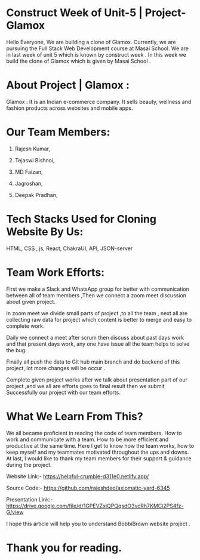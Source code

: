 # Construct Week of Unit-5 | Project-Glamox

Hello Everyone, We are building a clone of Glamox. Currently, we are pursuing the Full Stack Web Development course at Masai School. We are in last week of unit 5 
which is known by construct week . In this week we build the clone of Glamox which is given by Masai School .

# About Project | Glamox :

Glamox : It is an Indian e-commerce company. It sells beauty, wellness and fashion products across websites and mobile apps.

# Our Team Members:

1. Rajesh Kumar, 

2. Tejaswi Bishnoi, 

3. MD Faizan,

4. Jagroshan,

5. Deepak Pradhan,

# Tech Stacks Used for Cloning Website By Us:

HTML, CSS , js, React, ChakraUI, API, JSON-server


# Team Work Efforts:

First we make a Slack and WhatsApp group for better with communication between all of team members ,Then we connect a zoom meet discussion about given project.

In zoom meet we divide small parts of project ,to all the team , next all are collecting raw data for project which content is better to merge and easy to complete work.

Daily we connect a meet after scrum then discuss about past days work and that present days work, any one have issue all the team helps to solve the bug.

Finally all push the data to Git hub main branch and do backend of this project, lot more changes will be occur .

Complete given project works after we talk about presentation part of our project ,and we all are efforts goes to final result then we submit Successfully our project with our team efforts.

# What We Learn From This?

We all became proficient in reading the code of team members.
How to work and communicate with a team.
How to be more efficient and productive at the same time.
Here I get to know how the team works, how to keep myself and my teammates motivated throughout the ups and downs.
At last, I would like to thank my team members for their support & guidance during the project.

Website Link:- https://helpful-crumble-d311e0.netlify.app/

Source Code:- https://github.com/rajeshdeo/axiomatic-yard-6345

Presentation Link:- https://drive.google.com/file/d/1GPEVZxiQPQqsdO3vcRh7KMCi2PS4fz-G/view

I hope this article will help you to understand BobbiBrown website project .

# Thank you for reading.

